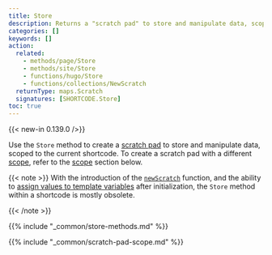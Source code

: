 ```yaml
---
title: Store
description: Returns a "scratch pad" to store and manipulate data, scoped to the current shortcode.
categories: []
keywords: []
action:
  related:
    - methods/page/Store
    - methods/site/Store
    - functions/hugo/Store
    - functions/collections/NewScratch
  returnType: maps.Scratch
  signatures: [SHORTCODE.Store]
toc: true
---
```


{{< new-in 0.139.0 />}}

Use the `Store` method to create a [scratch pad](g) to store and manipulate data, scoped to the current shortcode. To create a scratch pad with a different [scope](g), refer to the [scope](#scope) section below.

{{< note >}}
With the introduction of the [`newScratch`] function, and the ability to [assign values to template variables] after initialization, the `Store` method within a shortcode is mostly obsolete.

[assign values to template variables]: https://go.dev/doc/go1.11#text/template
[`newScratch`]: /functions/collections/newScratch/
{{< /note >}}

{{% include "_common/store-methods.md" %}}

{{% include "_common/scratch-pad-scope.md" %}}
